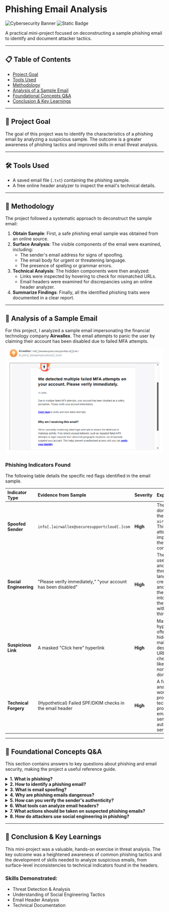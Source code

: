 # Phishing Email Analysis 

![Cybersecurity Banner](https://img.shields.io/badge/Category-Cybersecurity%20Threat%20Analysis-blue)
![Static Badge](https://img.shields.io/badge/Status-Completed-success)

A practical mini-project focused on deconstructing a sample phishing email to identify and document attacker tactics.

---

## 📋 Table of Contents

- [Project Goal](#-project-goal)
- [Tools Used](#-tools-used)
- [Methodology](#-methodology)
- [Analysis of a Sample Email](#-analysis-of-a-sample-email)
- [Foundational Concepts Q&A](#-foundational-concepts-qa)
- [Conclusion & Key Learnings](#-conclusion--key-learnings)

---

## 🎯 Project Goal

The goal of this project was to identify the characteristics of a phishing email by analyzing a suspicious sample. The outcome is a greater awareness of phishing tactics and improved skills in email threat analysis.

---

## 🛠️ Tools Used

* A saved email file (`.txt`) containing the phishing sample.
* A free online header analyzer to inspect the email's technical details.

---

## 🔬 Methodology

The project followed a systematic approach to deconstruct the sample email:

1.  **Obtain Sample**: First, a safe phishing email sample was obtained from an online source.
2.  **Surface Analysis**: The visible components of the email were examined, including:
    * The sender's email address for signs of spoofing.
    * The email body for urgent or threatening language.
    * The presence of spelling or grammar errors.
3.  **Technical Analysis**: The hidden components were then analyzed:
    * Links were inspected by hovering to check for mismatched URLs.
    * Email headers were examined for discrepancies using an online header analyzer.
4.  **Summarize Findings**: Finally, all the identified phishing traits were documented in a clear report.

---

## 📧 Analysis of a Sample Email

For this project, I analyzed a sample email impersonating the financial technology company **Airwallex**. The email attempts to panic the user by claiming their account has been disabled due to failed MFA attempts.

![Airwallex Phishing Sample](phishing_sample.png)

### Phishing Indicators Found

The following table details the specific red flags identified in the email sample.

| Indicator Type       | Evidence from Sample                                           | Severity | Explanation                                                                                                                              |
| :------------------- | :------------------------------------------------------------- | :------- | :--------------------------------------------------------------------------------------------------------------------------------------- |
| **Spoofed Sender** | `info[.]airwallex@securesupportcloud[.]com`                | **High** | The sender's domain is not the official `airwallex.com`. This is a clear attempt to impersonate the legitimate company.     |
| **Social Engineering** | "Please verify immediately," "your account has been disabled"    | **High** | The email uses urgent and threatening language to create fear and pressure the recipient into clicking the link without thinking.       |
| **Suspicious Link** | A masked "Click here" hyperlink                                       | **High** | Masked hyperlinks are often used to hide the true, malicious destination URL. A hover-check would likely reveal a non-Airwallex domain. |
| **Technical Forgery** | (Hypothetical) Failed SPF/DKIM checks in the email header      | **High** | A full header analysis would likely provide technical proof that the email was not sent from an authorized server.             |

---

## 🧠 Foundational Concepts Q&A

This section contains answers to key questions about phishing and email security, making the project a useful reference guide.

<details>
<summary><strong>1. What is phishing?</strong></summary>
<br>
Phishing is a type of cyber attack where attackers impersonate legitimate organizations or individuals via email, text message, or other electronic communication to trick victims into revealing sensitive information. This can include login credentials, credit card numbers, or other personal data.
</details>

<details>
<summary><strong>2. How to identify a phishing email?</strong></summary>
<br>
You can identify a phishing email by looking for several red flags, including a sender's email address that is misspelled or uses a suspicious domain, urgent or threatening language, poor spelling and grammar, links where the displayed text does not match the actual URL destination, and unexpected attachments or requests for sensitive information.
</details>

<details>
<summary><strong>3. What is email spoofing?</strong></summary>
<br>
Email spoofing is the act of forging a sender's address to make an email appear as if it came from a legitimate source. Attackers use this technique to gain the recipient's trust and increase the likelihood that they will open the email and click on a malicious link.
</details>

<details>
<summary><strong>4. Why are phishing emails dangerous?</strong></summary>
<br>
Phishing emails are dangerous because they are the primary method for initiating a wide range of cyber attacks. If a victim falls for a phishing attempt, it can lead to identity theft, financial loss, installation of malware (like ransomware), and the compromise of entire corporate networks.
</details>

<details>
<summary><strong>5. How can you verify the sender's authenticity?</strong></summary>
<br>
You can verify a sender's authenticity by carefully inspecting the sender's email address, checking the email headers for security protocols like SPF and DKIM, and, if in doubt, contacting the sender through a separate, known-good communication channel (like their official website) to confirm they sent the email.
</details>

<details>
<summary><strong>6. What tools can analyze email headers?</strong></summary>
<br>
Several free online tools can analyze email headers, such as Google's Messageheader analyzer, MXToolbox, and G Suite Toolbox. These tools parse the raw header text and present it in a readable format, highlighting important information and potential security issues.
</details>

<details>
<summary><strong>7. What actions should be taken on suspected phishing emails?</strong></summary>
<br>
On suspected phishing emails, you should not click any links, download any attachments, or reply to the email. The best course of action is to report the email as "Phishing" or "Junk" using your email client's built-in features and then delete it.
</details>

<details>
<summary><strong>8. How do attackers use social engineering in phishing?</strong></summary>
<br>
Attackers use social engineering to manipulate human psychology. In phishing, they exploit emotions like fear, curiosity, and urgency to bypass a user's rational thinking. Examples include creating a fake invoice to incite curiosity or a false account suspension notice to create panic.
</details>

---

## 🏁 Conclusion & Key Learnings

This mini-project was a valuable, hands-on exercise in threat analysis. The key outcome was a heightened awareness of common phishing tactics and the development of skills needed to analyze suspicious emails, from surface-level inconsistencies to technical indicators found in the headers.

### Skills Demonstrated:
* Threat Detection & Analysis
* Understanding of Social Engineering Tactics
* Email Header Analysis
* Technical Documentation

